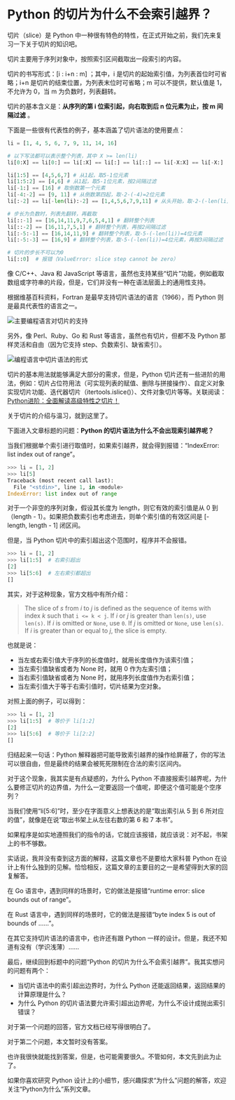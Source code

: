 # Python 的切片为什么不会索引越界？

切片（slice）是 Python 中一种很有特色的特性，在正式开始之前，我们先来复习一下关于切片的知识吧。

切片主要用于序列对象中，按照索引区间截取出一段索引的内容。

切片的书写形式：[i : i+n : m] ；其中，i 是切片的起始索引值，为列表首位时可省略；i+n 是切片的结束位置，为列表末位时可省略；m 可以不提供，默认值是 1，不允许为 0，当 m 为负数时，列表翻转。

切片的基本含义是：**从序列的第 i 位索引起，向右取到后 n 位元素为止，按 m 间隔过滤** 。

下面是一些很有代表性的例子，基本涵盖了切片语法的使用要点：

```python
li = [1, 4, 5, 6, 7, 9, 11, 14, 16]

# 以下写法都可以表示整个列表，其中 X >= len(li)
li[0:X] == li[0:] == li[:X] == li[:] == li[::] == li[-X:X] == li[-X:]

li[1:5] == [4,5,6,7] # 从1起，取5-1位元素
li[1:5:2] == [4,6] # 从1起，取5-1位元素，按2间隔过滤
li[-1:] == [16] # 取倒数第一个元素
li[-4:-2] == [9, 11] # 从倒数第四起，取-2-(-4)=2位元素
li[:-2] == li[-len(li):-2] == [1,4,5,6,7,9,11] # 从头开始，取-2-(-len(li))=7位元素

# 步长为负数时，列表先翻转，再截取
li[::-1] == [16,14,11,9,7,6,5,4,1] # 翻转整个列表
li[::-2] == [16,11,7,5,1] # 翻转整个列表，再按2间隔过滤
li[:-5:-1] == [16,14,11,9] # 翻转整个列表，取-5-(-len(li))=4位元素
li[:-5:-3] == [16,9] # 翻转整个列表，取-5-(-len(li))=4位元素，再按3间隔过滤

# 切片的步长不可以为0
li[::0]  # 报错（ValueError: slice step cannot be zero）
```

像 C/C++、Java 和 JavaScript 等语言，虽然也支持某些“切片”功能，例如截取数组或字符串的片段，但是，它们并没有一种在语法层面上的通用性支持。

根据维基百科资料，Fortran 是最早支持切片语法的语言（1966），而 Python 则是最具代表性的语言之一。

![主要编程语言对切片的支持](http://tva1.sinaimg.cn/large/68b02e3bgy1gxj6zoq92yj20g10lkn4g.jpg)

另外，像 Perl、Ruby、Go 和 Rust 等语言，虽然也有切片，但都不及 Python 那样灵活和自由（因为它支持 step、负数索引、缺省索引）。

![编程语言中切片语法的形式](http://tva1.sinaimg.cn/large/68b02e3bgy1gxj6zz4n4mj20ko0q2tie.jpg)

切片的基本用法就能够满足大部分的需求，但是，Python 切片还有一些进阶的用法，例如：切片占位符用法（可实现列表的赋值、删除与拼接操作）、自定义对象实现切片功能、迭代器切片（itertools.islice()）、文件对象切片等等。关联阅读：[Python进阶：全面解读高级特性之切片！](https://mp.weixin.qq.com/s/IRAjR-KHZBPEEkdiofseGQ)

关于切片的介绍与温习，就到这里了。

下面进入文章标题的问题：**Python 的切片语法为什么不会出现索引越界呢？**

当我们根据单个索引进行取值时，如果索引越界，就会得到报错：“IndexError: list index out of range”。

```python
>>> li = [1, 2]
>>> li[5]
Traceback (most recent call last):
  File "<stdin>", line 1, in <module>
IndexError: list index out of range
```

对于一个非空的序列对象，假设其长度为 length，则它有效的索引值是从 0 到（length - 1）。如果把负数索引也考虑进去，则单个索引值的有效区间是 [-length, length - 1] 闭区间。

但是，当 Python 切片中的索引超出这个范围时，程序并不会报错。

```python
>>> li = [1, 2]
>>> li[1:5]  # 右索引超出
[2]
>>> li[5:6]  # 左右索引都超出
[]
```

其实，对于这种现象，官方文档中有所介绍：

> The slice of *s* from *i* to *j* is defined as the sequence of items with index *k* such that `i <= k < j`. If *i* or *j* is greater than `len(s)`, use `len(s)`. If *i* is omitted or `None`, use `0`. If *j* is omitted or `None`, use `len(s)`. If *i* is greater than or equal to *j*, the slice is empty.

也就是说：

- 当左或右索引值大于序列的长度值时，就用长度值作为该索引值；
- 当左索引值缺省或者为 None 时，就用 0 作为左索引值；
- 当右索引值缺省或者为 None 时，就用序列长度值作为右索引值；
- 当左索引值大于等于右索引值时，切片结果为空对象。

对照上面的例子，可以得到：

```python
>>> li = [1, 2]
>>> li[1:5]  # 等价于 li[1:2]
[2]
>>> li[5:6]  # 等价于 li[2:2]
[]
```

归结起来一句话：Python 解释器把可能导致索引越界的操作给屏蔽了，你的写法可以很自由，但是最终的结果会被死死限制在合法的索引区间内。

对于这个现象，我其实是有点疑惑的，为什么 Python 不直接报索引越界呢，为什么要修正切片的边界值，为什么一定要返回一个值呢，即便这个值可能是个空序列？

当我们使用“li[5:6]”时，至少在字面意义上想表达的是“取出索引从 5 到 6 所对应的值”，就像是在说“取出书架上从左往右数的第 6 和 7 本书”。

如果程序是如实地遵照我们的指令的话，它就应该报错，就应该说：对不起，书架上的书不够数。

实话说，我并没有查到这方面的解释，这篇文章也不是要给大家科普 Python  在设计上有什么独到的见解。恰恰相反，这篇文章的主要目的之一是希望得到大家的回复解答。

在 Go 语言中，遇到同样的场景时，它的做法是报错“runtime error: slice bounds out of range”。

在 Rust 语言中，遇到同样的场景时，它的做法是报错“byte index 5 is out of bounds of ......”。

在其它支持切片语法的语言中，也许还有跟 Python 一样的设计。但是，我还不知道有没有（学识浅薄）……

最后，继续回到标题中的问题“Python 的切片为什么不会索引越界”。我其实想问的问题有两个：

- 当切片语法中的索引超出边界时，为什么 Python 还能返回结果，返回结果的计算原理是什么？
- 为什么 Python 的切片语法要允许索引超出边界呢，为什么不设计成抛出索引错误？

对于第一个问题的回答，官方文档已经写得很明白了。

对于第二个问题，本文暂时没有答案。

也许我很快就能找到答案，但是，也可能需要很久。不管如何，本文先到此为止了。

如果你喜欢研究 Python 设计上的小细节，感兴趣探求“为什么”问题的解答，欢迎关注“Python为什么”系列文章。

